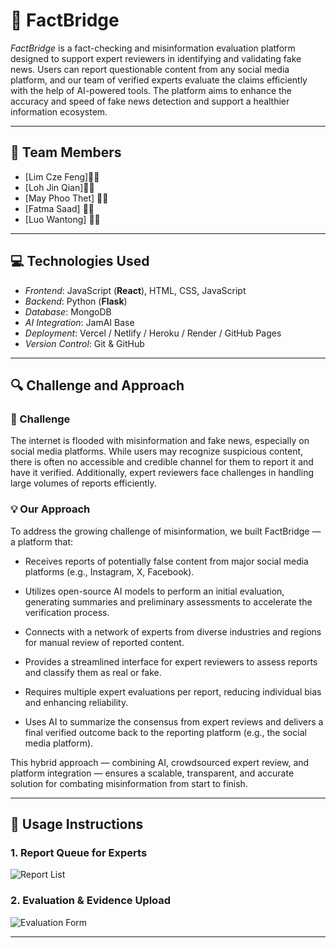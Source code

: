 # 🧠 FactBridge

*FactBridge* is a fact-checking and misinformation evaluation platform designed to support expert reviewers in identifying and validating fake news. Users can report questionable content from any social media platform, and our team of verified experts evaluate the claims efficiently with the help of AI-powered tools. The platform aims to enhance the accuracy and speed of fake news detection and support a healthier information ecosystem.

---

## 👥 Team Members

- [Lim Cze Feng]🌈🌻
- [Loh Jin Qian]🪼✨
- [May Phoo Thet] 🌸🍓
- [Fatma Saad] 👾🍬
- [Luo Wantong] 🐹🥑






---

## 💻 Technologies Used

- *Frontend*: JavaScript (**React**), HTML, CSS, JavaScript
- *Backend*: Python (**Flask**)
- *Database*: MongoDB
- *AI Integration*: JamAI Base
- *Deployment*: Vercel / Netlify / Heroku / Render / GitHub Pages
- *Version Control*: Git & GitHub

---

## 🔍 Challenge and Approach

### 🧩 Challenge

The internet is flooded with misinformation and fake news, especially on social media platforms. While users may recognize suspicious content, there is often no accessible and credible channel for them to report it and have it verified. Additionally, expert reviewers face challenges in handling large volumes of reports efficiently.





### 💡 Our Approach

To address the growing challenge of misinformation, we built FactBridge — a platform that:

- Receives reports of potentially false content from major social media platforms (e.g., Instagram, X, Facebook).

- Utilizes open-source AI models to perform an initial evaluation, generating summaries and preliminary assessments to accelerate the verification process.

- Connects with a network of experts from diverse industries and regions for manual review of reported content.

- Provides a streamlined interface for expert reviewers to assess reports and classify them as real or fake.

- Requires multiple expert evaluations per report, reducing individual bias and enhancing reliability.

- Uses AI to summarize the consensus from expert reviews and delivers a final verified outcome back to the reporting platform (e.g., the social media platform).

This hybrid approach — combining AI, crowdsourced expert review, and platform integration — ensures a scalable, transparent, and accurate solution for combating misinformation from start to finish.

---

## 📸 Usage Instructions

### 1. Report Queue for Experts
![Report List](./fb96486b-7b61-4de0-9572-b23e0e5f9c6b.png)

### 2. Evaluation & Evidence Upload
![Evaluation Form](./28139136-0047-4d6a-bafd-97572e03d2c8.png)

---


